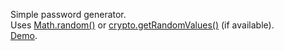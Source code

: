 Simple password generator.
<br>Uses <a href="https://developer.mozilla.org/en-US/docs/Web/JavaScript/Reference/Global_Objects/Math/random">Math.random()</a> or <a href="https://developer.mozilla.org/en-US/docs/Web/API/window.crypto.getRandomValues">crypto.getRandomValues()</a> (if available).
<br><a href="http://infocatcher.github.io/WebScripts/Password_Generator/password_generator.html">Demo</a>.